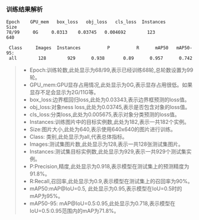 
### 训练结果解析
```
Epoch    GPU_mem   box_loss   obj_loss   cls_loss  Instances       Size
78/99     0G     0.0313    0.03745   0.004692        123            640

 Class     Images  Instances          P          R      mAP50   mAP50-95:
 all        128        929      0.938       0.89      0.957      0.742
```
>- Epoch:训练轮数,此处显示为68/99,表示已经训练68轮,总轮数设置为99轮。
>- GPU_mem:GPU显存占用情况,此处显示为0G,表示显存占用很低。如果显存不足会显示为2G/11G等。
>- box_loss:边界框回归loss,此处为0.03343,表示边界框预测的loss值。
>- obj_loss:对象ness loss,此处为0.03745,表示是否包含对象的loss值。
>- cls_loss:分类loss,此处为0.005675,表示对象分类预测的loss值。
>- Instances:训练图片中的目标实例数,此处为182,表示一共182个实例。
>- Size:图片大小,此处为640,表示使用640x640的图片进行训练。
>- Class: 类别,此处显示为all,代表总体指标。
>- Images:测试集图片数,此处显示为128,表示一共128张测试集图片。
>- Instances:测试集目标实例数,此处显示为929,表示一共929个测试集实例。 
>- P:Precision,精度,此处显示为0.918,表示模型在测试集上的预测精度为91.8%。
>- R:Recall,召回率,此处显示为0.9,表示模型在测试集上的召回率为90%。
>- mAP50:mAP@IoU=0.5, 此处显示为0.95,表示模型在IoU=0.5时的mAP为95%。  
>- mAP50-95: mAP@IoU=0.5:0.95,此处显示为0.718,表示模型在IoU=0.5:0.95范围内的mAP为71.8%。